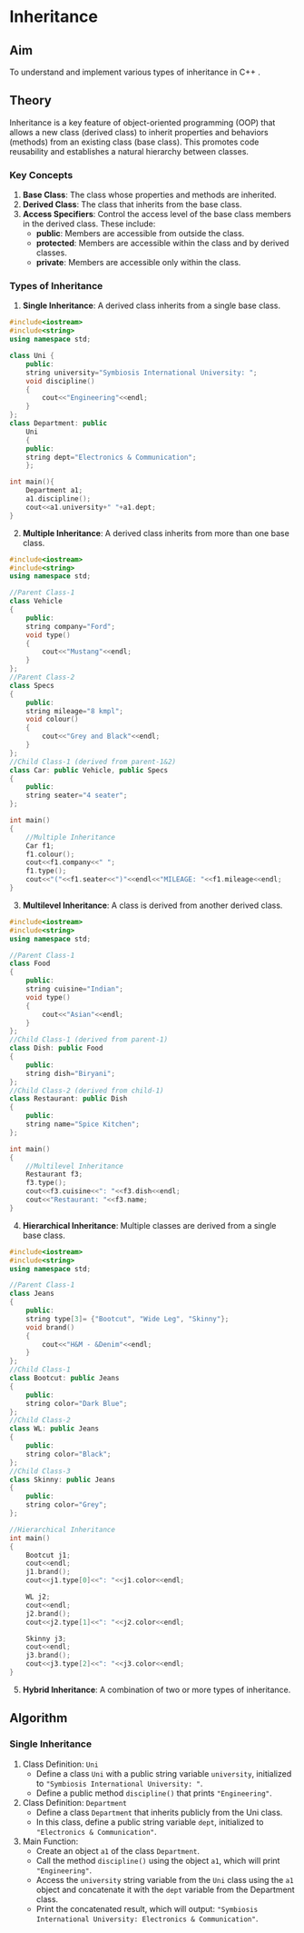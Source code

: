 # Inheritance

## Aim

To understand and implement various types of inheritance in C++ .

## Theory

Inheritance is a key feature of object-oriented programming (OOP) that allows a new class (derived class) to inherit properties and behaviors (methods) from an existing class (base class). This promotes code reusability and establishes a natural hierarchy between classes.

### Key Concepts

1. **Base Class**: The class whose properties and methods are inherited.
2. **Derived Class**: The class that inherits from the base class.
3. **Access Specifiers**: Control the access level of the base class members in the derived class. These include:
   - **public**: Members are accessible from outside the class.
   - **protected**: Members are accessible within the class and by derived classes.
   - **private**: Members are accessible only within the class.

### Types of Inheritance

1. **Single Inheritance**: A derived class inherits from a single base class.   
```cpp
#include<iostream>
#include<string>
using namespace std;

class Uni {
    public:
    string university="Symbiosis International University: ";
    void discipline()
    {
        cout<<"Engineering"<<endl;
    }
};
class Department: public 
    Uni 
    {
    public:
    string dept="Electronics & Communication";
    };

int main(){
    Department a1;
    a1.discipline();
    cout<<a1.university+" "+a1.dept;
}
```
2. **Multiple Inheritance**: A derived class inherits from more than one base class.   
```cpp
#include<iostream>
#include<string>
using namespace std;

//Parent Class-1
class Vehicle 
{
    public:
    string company="Ford";
    void type()
    {
        cout<<"Mustang"<<endl;
    }
};
//Parent Class-2
class Specs 
{
    public:
    string mileage="8 kmpl";
    void colour()
    {
        cout<<"Grey and Black"<<endl;
    }
};
//Child Class-1 (derived from parent-1&2)
class Car: public Vehicle, public Specs 
{
    public:
    string seater="4 seater";
};

int main()
{
    //Multiple Inheritance
    Car f1;
    f1.colour();
    cout<<f1.company<<" ";
    f1.type();
    cout<<"("<<f1.seater<<")"<<endl<<"MILEAGE: "<<f1.mileage<<endl;
}
```
3. **Multilevel Inheritance**: A class is derived from another derived class.   
```cpp
#include<iostream>
#include<string>
using namespace std;

//Parent Class-1
class Food 
{
    public:
    string cuisine="Indian";
    void type()
    {
        cout<<"Asian"<<endl;
    }
};
//Child Class-1 (derived from parent-1)
class Dish: public Food 
{
    public:
    string dish="Biryani";
};
//Child Class-2 (derived from child-1)
class Restaurant: public Dish 
{
    public:
    string name="Spice Kitchen";
};

int main()
{
    //Multilevel Inheritance
    Restaurant f3;
    f3.type();
    cout<<f3.cuisine<<": "<<f3.dish<<endl;
    cout<<"Restaurant: "<<f3.name;
}
```
4. **Hierarchical Inheritance**: Multiple classes are derived from a single base class.
```cpp
#include<iostream>
#include<string>
using namespace std;

//Parent Class-1
class Jeans 
{
    public:
    string type[3]= {"Bootcut", "Wide Leg", "Skinny"};
    void brand()
    {
        cout<<"H&M - &Denim"<<endl;
    }
};
//Child Class-1
class Bootcut: public Jeans 
{
    public:
    string color="Dark Blue";
};
//Child Class-2
class WL: public Jeans 
{
    public:
    string color="Black";
};
//Child Class-3
class Skinny: public Jeans 
{
    public:
    string color="Grey";
};

//Hierarchical Inheritance
int main()
{
    Bootcut j1;
    cout<<endl;
    j1.brand();
    cout<<j1.type[0]<<": "<<j1.color<<endl;

    WL j2;
    cout<<endl;
    j2.brand();
    cout<<j2.type[1]<<": "<<j2.color<<endl;

    Skinny j3;
    cout<<endl;
    j3.brand();
    cout<<j3.type[2]<<": "<<j3.color<<endl;
}
```
5. **Hybrid Inheritance**: A combination of two or more types of inheritance.
   

## Algorithm
### Single Inheritance
1. Class Definition: `Uni`   
      - Define a class `Uni` with a public string variable `university`, initialized to `"Symbiosis International University: "`.   
      - Define a public method `discipline()` that prints `"Engineering"`.   
2. Class Definition: `Department`   
      - Define a class `Department` that inherits publicly from the Uni class.   
      - In this class, define a public string variable `dept`, initialized to `"Electronics & Communication"`.   
3. Main Function:
      - Create an object `a1` of the class `Department`.   
      - Call the method `discipline()` using the object `a1`, which will print `"Engineering"`.
      - Access the `university` string variable from the `Uni` class using the `a1` object and concatenate it with the `dept` variable from the Department class.   
      - Print the concatenated result, which will output: `"Symbiosis International University: Electronics & Communication"`.
